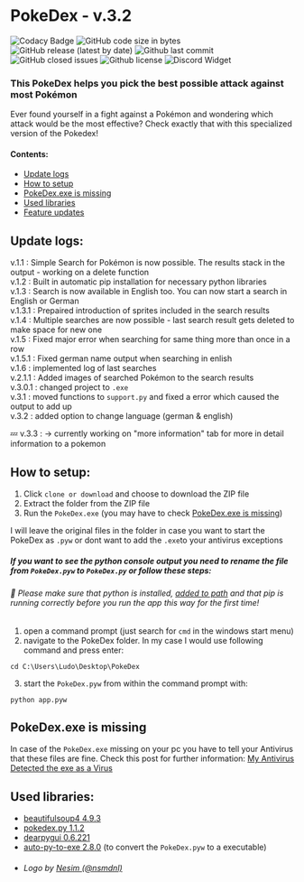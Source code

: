 # PokeDex - v.3.2

![Codacy Badge](https://img.shields.io/codacy/grade/15b2db02581044d19df555befd7fff14)
![GitHub code size in bytes](https://img.shields.io/github/languages/code-size/infinitel8p/PokeDex)
![GitHub release (latest by date)](https://img.shields.io/github/v/release/infinitel8p/PokeDex)
![Github last commit](https://img.shields.io/github/last-commit/infinitel8p/PokeDex)
![GitHub closed issues](https://img.shields.io/github/issues-closed-raw/infinitel8p/pokedex)
![Github license](https://img.shields.io/github/license/infinitel8p/pokedex)
![Discord Widget](https://img.shields.io/discord/751084847555936408)

### This PokeDex helps you pick the best possible attack against most Pokémon
Ever found yourself in a fight against a Pokémon and wondering which attack would be the most effective? Check exactly that with this specialized version of the Pokedex!

#### Contents:  
 - [Update logs](https://github.com/infinitel8p/PokeDex#update-logs)
 - [How to setup](https://github.com/infinitel8p/PokeDex#how-to-setup)
 - [PokeDex.exe is missing](https://github.com/infinitel8p/PokeDex#pokedexexe-is-missing)
 - [Used libraries](https://github.com/infinitel8p/PokeDex#used-libraries)
 - [Feature updates](https://github.com/infinitel8p/PokeDex#feature-updates)

## Update logs:
v.1.1 : Simple Search for Pokémon is now possible. The results stack in the output - working on a delete function  
v.1.2 : Built in automatic pip installation for necessary python libraries  
v.1.3 : Search is now available in English too. You can now start a search in English or German  
v.1.3.1 : Prepaired introduction of sprites included in the search results  
v.1.4 : Multiple searches are now possible - last search result gets deleted to make space for new one  
v.1.5 : Fixed major error when searching for same thing more than once in a row  
v.1.5.1 : Fixed german name output when searching in enlish  
v.1.6 : implemented log of last searches  
v.2.1.1 : Added images of searched Pokémon to the search results  
v.3.0.1 : changed project to ```.exe```  
v.3.1 : moved functions to ```support.py``` and fixed a error which caused the output to add up  
v.3.2 : added option to change language (german & english)  

:zzz: v.3.3 : → currently working on "more information" tab for more in detail information to a pokemon  

## How to setup:  

1. Click ```clone or download``` and choose to download the ZIP file
2. Extract the folder from the ZIP file
3. Run the ```PokeDex.exe``` (you may have to check [PokeDex.exe is missing](https://github.com/infinitel8p/PokeDex#pokedexexe-is-missing))

I will leave the original files in the folder in case you want to start the PokeDex as ```.pyw``` or dont want to add the ```.exe```to your antivirus exceptions  

##### If you want to see the python console output you need to rename the file from ```PokeDex.pyw``` to ```PokeDex.py``` or follow these steps:  
###### :snake: Please make sure that python is installed, [added to path](https://datatofish.com/add-python-to-windows-path/) and that pip is running correctly before you run the app this way for the first time!  

1. open a command prompt (just search for ```cmd``` in the windows start menu)
2. navigate to the PokeDex folder. In my case I would use following command and press enter:
```shell
cd C:\Users\Ludo\Desktop\PokeDex 
```  
3. start the ```PokeDex.pyw``` from within the command prompt with:
```shell
python app.pyw
```  

## PokeDex.exe is missing  
In case of the ```PokeDex.exe``` missing on your pc you have to tell your Antivirus that these files are fine.
Check this post for further information: [My Antivirus Detected the exe as a Virus](https://github.com/pyinstaller/pyinstaller/issues/2501#issuecomment-286230354)  

## Used libraries: 
- [beautifulsoup4 4.9.3](https://pypi.org/project/beautifulsoup4/)
- [pokedex.py 1.1.2](https://pypi.org/project/pokedex.py/)
- [dearpygui 0.6.221](https://pypi.org/project/dearpygui/)
- [auto-py-to-exe 2.8.0](https://pypi.org/project/auto-py-to-exe/) (to convert the ```PokeDex.pyw``` to a executable)
- ###### Logo by [Nesim (@nsmdnl)](https://github.com/nsmdnl)
